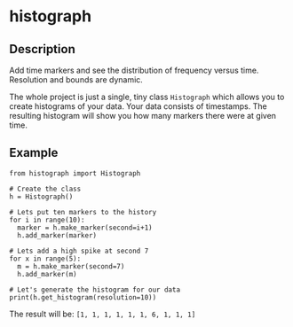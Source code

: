 # histograph
## Description
Add time markers and see the distribution of frequency versus time. Resolution and bounds are dynamic.

The whole project is just a single, tiny class ```Histograph``` which allows you to create histograms of your data.
Your data consists of timestamps. The resulting histogram will show you how many markers there were at given time.

## Example

``` Python3
from histograph import Histograph

# Create the class
h = Histograph()

# Lets put ten markers to the history
for i in range(10):
  marker = h.make_marker(second=i+1)
  h.add_marker(marker)

# Lets add a high spike at second 7
for x in range(5):
  m = h.make_marker(second=7)
  h.add_marker(m)

# Let's generate the histogram for our data
print(h.get_histogram(resolution=10))
```
The result will be:
``` [1, 1, 1, 1, 1, 1, 6, 1, 1, 1] ```

